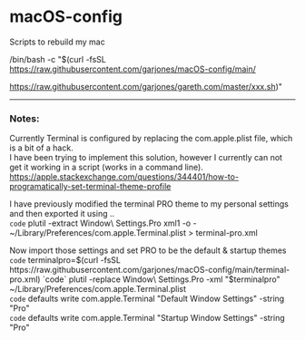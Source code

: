 # macOS-config
Scripts to rebuild my mac


/bin/bash -c "$(curl -fsSL https://raw.githubusercontent.com/garjones/macOS-config/main/

https://raw.githubusercontent.com/garjones/gareth.com/master/xxx.sh)"

---

### Notes:  

Currently Terminal is configured by replacing the com.apple.plist file, which is a bit of a hack.  
I have been trying to implement this solution, however I currently can not get it working in a script (works in a command line).  
https://apple.stackexchange.com/questions/344401/how-to-programatically-set-terminal-theme-profile  

I have previously modified the terminal PRO theme to my personal settings and then exported it using ..  
`code` plutil -extract Window\ Settings.Pro xml1 -o - ~/Library/Preferences/com.apple.Terminal.plist > terminal-pro.xml  

Now import those settings and set PRO to be the default & startup themes  
`code` terminalpro=$(curl -fsSL https://raw.githubusercontent.com/garjones/macOS-config/main/terminal-pro.xml)  
`code` plutil -replace Window\ Settings.Pro -xml "$terminalpro" ~/Library/Preferences/com.apple.Terminal.plist  
`code` defaults write com.apple.Terminal "Default Window Settings" -string "Pro"  
`code` defaults write com.apple.Terminal "Startup Window Settings" -string "Pro"  
